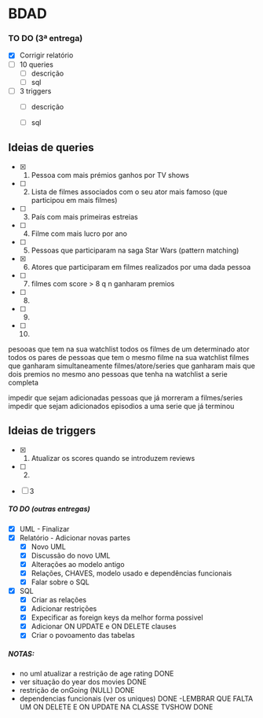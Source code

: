# BDAD

### TO DO (3ª entrega)
- [X] Corrigir relatório
- [ ] 10 queries
    - [ ] descrição
    - [ ] sql
- [ ] 3 triggers
    - [ ] descrição
    - [ ] sql


## Ideias de queries 
- [X] 1.  Pessoa com mais prémios ganhos por TV shows 
- [ ] 2.  Lista de filmes associados com o seu ator mais famoso (que participou em mais filmes)
- [ ] 3.  País com mais primeiras estreias
- [ ] 4.  Filme com mais lucro por ano
- [ ] 5.  Pessoas que participaram na saga Star Wars (pattern matching)
- [X] 6.  Atores que participaram em filmes realizados por uma dada pessoa 
- [ ] 7.  filmes com score > 8 q n ganharam premios
- [ ] 8.
- [ ] 9.
- [ ] 10.


pesooas que tem na sua watchlist todos os filmes de um determinado ator
todos os pares de pessoas que tem o mesmo filme na sua watchlist
filmes que ganharam simultaneamente
filmes/atore/series que ganharam mais que dois premios no mesmo ano
pessoas que tenha na watchlist a serie completa

impedir que sejam adicionadas pessoas que já morreram a filmes/series
impedir que sejam adicionados episodios a uma serie que já terminou

## Ideias de triggers 
- [X] 1. Atualizar os scores quando se introduzem reviews
- [ ] 2.
- [ ] 3


##### TO DO (outras entregas)
- [X] UML - Finalizar
- [X] Relatório - Adicionar novas partes
    - [X] Novo UML
    - [X] Discussão do novo UML
    - [X] Alterações ao modelo antigo
    - [X] Relações, CHAVES, modelo usado e dependências funcionais
    - [X] Falar sobre o SQL
- [X] SQL
    - [X] Criar as relações
    - [X] Adicionar restrições
    - [X] Expecificar as foreign keys da melhor forma possivel
    - [X] Adicionar ON UPDATE e ON DELETE clauses
    - [X] Criar o povoamento das tabelas

##### NOTAS:
- no uml atualizar a restrição de age rating DONE
- ver situação do year dos movies DONE
- restrição de onGoing (NULL) DONE
- dependencias funcionais (ver os uniques) DONE
-LEMBRAR QUE FALTA UM ON DELETE E ON UPDATE NA CLASSE TVSHOW DONE



